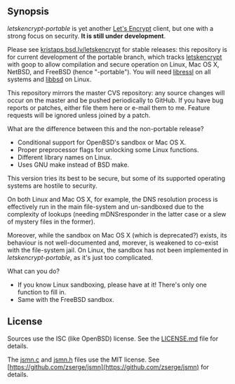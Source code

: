 ## Synopsis

*letskencrypt-portable* is yet another [Let's
Encrypt](https://letsencrypt.org) client, but one with a strong focus on
security.  **It is still under development**. 

Please see
[kristaps.bsd.lv/letskencrypt](https://kristaps.bsd.lv/letskencrypt) for
stable releases: this repository is for current development of the
portable branch, which tracks
[letskencrypt](https://github.com/kristapsdz/letskencrypt) with goop to
allow compilation and secure operation on Linux, Mac OS X, NetBSD, and
FreeBSD (hence "-portable").
You will need [libressl](http://www.libressl.org/) on all systems and
[libbsd](https://libbsd.freedesktop.org/wiki/) on Linux.

This repository mirrors the master CVS repository: any source changes
will occur on the master and be pushed periodically to GitHub.  If you
have bug reports or patches, either file them here or e-mail them to me.
Feature requests will be ignored unless joined by a patch.

What are the difference between this and the non-portable release?

* Conditional support for OpenBSD's sandbox or Mac OS X.
* Proper preprocessor flags for unlocking some Linux functions.
* Different library names on Linux.
* Uses GNU make instead of BSD make.

This version tries its best to be secure, but some of its supported
operating systems are hostile to security.

On both Linux and Mac OS X, for example, the DNS resolution process is
effectively run in the main file-system and un-sandboxed due to the
complexity of lookups (needing mDNSresponder in the latter case or a
slew of mystery files in the former).

Moreover, while the sandbox on Mac OS X (which is deprecated?) exists,
its behaviour is not well-documented and, morever, is weakened to
co-exist with the file-system jail.  On Linux, the sandbox has not been
implemented in *letskencrypt-portable*, as it's just too complicated.

What can you do?

* If you know Linux sandboxing, please have at it!  There's only one
function to fill in.
* Same with the FreeBSD sandbox.

## License

Sources use the ISC (like OpenBSD) license.  See the
[LICENSE.md](LICENSE.md) file for details.

The [jsmn.c](jsmn.c) and [jsmn.h](jsmn.h) files use the MIT license.
See [https://github.com/zserge/jsmn](https://github.com/zserge/jsmn) for
details.
